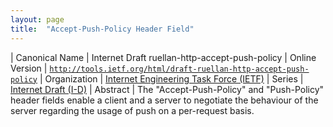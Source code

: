 ```yaml
---
layout: page
title:  "Accept-Push-Policy Header Field"
---
```


| Canonical Name | Internet Draft ruellan-http-accept-push-policy
| Online Version | [`http://tools.ietf.org/html/draft-ruellan-http-accept-push-policy`](http://tools.ietf.org/html/draft-ruellan-http-accept-push-policy)
| Organization | [Internet Engineering Task Force (IETF)](..)
| Series | [Internet Draft (I-D)](.)
| Abstract | The "Accept-Push-Policy" and "Push-Policy" header fields enable a client and a server to negotiate the behaviour of the server regarding the usage of push on a per-request basis.
